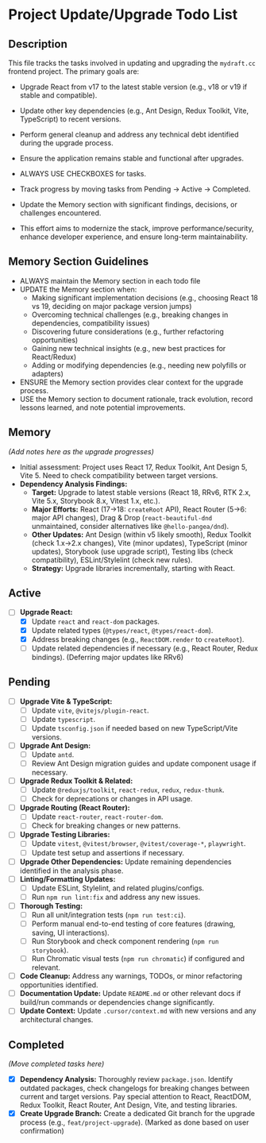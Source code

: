 # Project Update/Upgrade Todo List

## Description
This file tracks the tasks involved in updating and upgrading the `mydraft.cc` frontend project. The primary goals are:
- Upgrade React from v17 to the latest stable version (e.g., v18 or v19 if stable and compatible).
- Update other key dependencies (e.g., Ant Design, Redux Toolkit, Vite, TypeScript) to recent versions.
- Perform general cleanup and address any technical debt identified during the upgrade process.
- Ensure the application remains stable and functional after upgrades.

- ALWAYS USE CHECKBOXES for tasks.
- Track progress by moving tasks from Pending -> Active -> Completed.
- Update the Memory section with significant findings, decisions, or challenges encountered.
- This effort aims to modernize the stack, improve performance/security, enhance developer experience, and ensure long-term maintainability.

## Memory Section Guidelines
- ALWAYS maintain the Memory section in each todo file
- UPDATE the Memory section when:
  - Making significant implementation decisions (e.g., choosing React 18 vs 19, deciding on major package version jumps)
  - Overcoming technical challenges (e.g., breaking changes in dependencies, compatibility issues)
  - Discovering future considerations (e.g., further refactoring opportunities)
  - Gaining new technical insights (e.g., new best practices for React/Redux)
  - Adding or modifying dependencies (e.g., needing new polyfills or adapters)
- ENSURE the Memory section provides clear context for the upgrade process.
- USE the Memory section to document rationale, track evolution, record lessons learned, and note potential improvements.

## Memory
*(Add notes here as the upgrade progresses)*
- Initial assessment: Project uses React 17, Redux Toolkit, Ant Design 5, Vite 5. Need to check compatibility between target versions.
- **Dependency Analysis Findings:**
  - **Target:** Upgrade to latest stable versions (React 18, RRv6, RTK 2.x, Vite 5.x, Storybook 8.x, Vitest 1.x, etc.).
  - **Major Efforts:** React (17->18: `createRoot` API), React Router (5->6: major API changes), Drag & Drop (`react-beautiful-dnd` unmaintained, consider alternatives like `@hello-pangea/dnd`).
  - **Other Updates:** Ant Design (within v5 likely smooth), Redux Toolkit (check 1.x->2.x changes), Vite (minor updates), TypeScript (minor updates), Storybook (use upgrade script), Testing libs (check compatibility), ESLint/Stylelint (check new rules).
  - **Strategy:** Upgrade libraries incrementally, starting with React.

## Active
- [ ] **Upgrade React:**
   - [x] Update `react` and `react-dom` packages.
   - [x] Update related types (`@types/react`, `@types/react-dom`).
   - [x] Address breaking changes (e.g., `ReactDOM.render` to `createRoot`).
   - [ ] Update related dependencies if necessary (e.g., React Router, Redux bindings). (Deferring major updates like RRv6)

## Pending
- [ ] **Upgrade Vite & TypeScript:**
  - [ ] Update `vite`, `@vitejs/plugin-react`.
  - [ ] Update `typescript`.
  - [ ] Update `tsconfig.json` if needed based on new TypeScript/Vite versions.
- [ ] **Upgrade Ant Design:**
  - [ ] Update `antd`.
  - [ ] Review Ant Design migration guides and update component usage if necessary.
- [ ] **Upgrade Redux Toolkit & Related:**
  - [ ] Update `@reduxjs/toolkit`, `react-redux`, `redux`, `redux-thunk`.
  - [ ] Check for deprecations or changes in API usage.
- [ ] **Upgrade Routing (React Router):**
  - [ ] Update `react-router`, `react-router-dom`.
  - [ ] Check for breaking changes or new patterns.
- [ ] **Upgrade Testing Libraries:**
  - [ ] Update `vitest`, `@vitest/browser`, `@vitest/coverage-*`, `playwright`.
  - [ ] Update test setup and assertions if necessary.
- [ ] **Upgrade Other Dependencies:** Update remaining dependencies identified in the analysis phase.
- [ ] **Linting/Formatting Updates:**
  - [ ] Update ESLint, Stylelint, and related plugins/configs.
  - [ ] Run `npm run lint:fix` and address any new issues.
- [ ] **Thorough Testing:**
  - [ ] Run all unit/integration tests (`npm run test:ci`).
  - [ ] Perform manual end-to-end testing of core features (drawing, saving, UI interactions).
  - [ ] Run Storybook and check component rendering (`npm run storybook`).
  - [ ] Run Chromatic visual tests (`npm run chromatic`) if configured and relevant.
- [ ] **Code Cleanup:** Address any warnings, TODOs, or minor refactoring opportunities identified.
- [ ] **Documentation Update:** Update `README.md` or other relevant docs if build/run commands or dependencies change significantly.
- [ ] **Update Context:** Update `.cursor/context.md` with new versions and any architectural changes.

## Completed
*(Move completed tasks here)*
- [x] **Dependency Analysis:** Thoroughly review `package.json`. Identify outdated packages, check changelogs for breaking changes between current and target versions. Pay special attention to React, ReactDOM, Redux Toolkit, React Router, Ant Design, Vite, and testing libraries.
- [x] **Create Upgrade Branch:** Create a dedicated Git branch for the upgrade process (e.g., `feat/project-upgrade`). (Marked as done based on user confirmation)